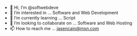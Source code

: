 - 👋 Hi, I’m @softwebdeve
- 👀 I’m interested in ... Software and Web Development
- 🌱 I’m currently learning ... Script
- 💞️ I’m looking to collaborate on ... Software and Web Hosting
- 📫 How to reach me ... jasencain@msn.com

<!---
softwebdeve/softwebdeve is a ✨ special ✨ repository because its `README.md` (this file) appears on your GitHub profile.
You can click the Preview link to take a look at your changes.
--->
